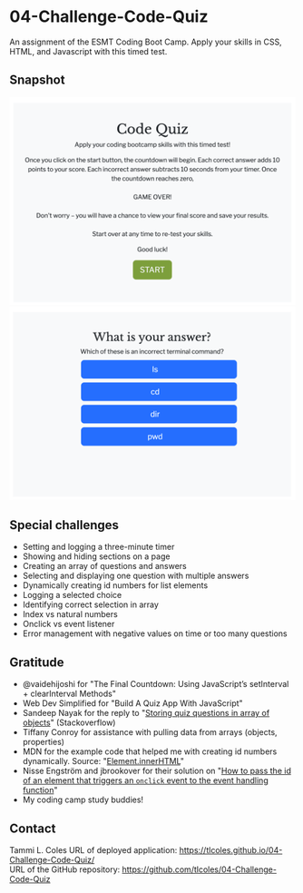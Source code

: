 # 04-Challenge-Code-Quiz
An assignment of the ESMT Coding Boot Camp. Apply your skills in CSS, HTML, and Javascript with this timed test.

## Snapshot
![Quiz start page](./assets/images/220604-04-Challenge-Code-Quiz-start.png)
![Quiz Q&A page](./assets/images/220604-04-Challenge-Code-Quiz-qa.png)

## Special challenges
* Setting and logging a three-minute timer
* Showing and hiding sections on a page
* Creating an array of questions and answers
* Selecting and displaying one question with multiple answers
* Dynamically creating id numbers for list elements
* Logging a selected choice
* Identifying correct selection in array
* Index vs natural numbers
* Onclick vs event listener
* Error management with negative values on time or too many questions
## Gratitude
* @vaidehijoshi for "The Final Countdown: Using JavaScript’s setInterval + clearInterval Methods"
* Web Dev Simplified for "Build A Quiz App With JavaScript"
* Sandeep Nayak for the reply to "[Storing quiz questions in array of objects](https://stackoverflow.com/questions/37252041/storing-quiz-questions-in-array-of-objects)" (Stackoverflow)
* Tiffany Conroy for assistance with pulling data from arrays (objects, properties)
* MDN for the example code that helped me with creating id numbers dynamically. Source: "[Element.innerHTML](https://developer.mozilla.org/en-US/docs/Web/API/Element/innerHTML#appending_html_to_an_element)" 
* Nisse Engström and jbrookover for their solution on "[How to pass the id of an element that triggers an `onclick` event to the event handling function](https://stackoverflow.com/questions/6575210/how-to-pass-the-id-of-an-element-that-triggers-an-onclick-event-to-the-event-h)"
* My coding camp study buddies!
## Contact
Tammi L. Coles
URL of deployed application:  https://tlcoles.github.io/04-Challenge-Code-Quiz/  
URL of the GitHub repository: https://github.com/tlcoles/04-Challenge-Code-Quiz  
